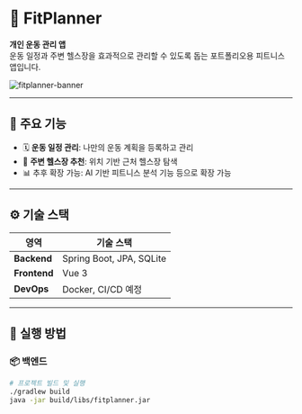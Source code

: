 # 💪 FitPlanner

**개인 운동 관리 앱**  
운동 일정과 주변 헬스장을 효과적으로 관리할 수 있도록 돕는 포트폴리오용 피트니스 앱입니다.

![fitplanner-banner](./images/banner.png) <!-- (원하시면 여기에 대표 이미지 추가) -->

---

## 📌 주요 기능

- 🗓️ **운동 일정 관리**: 나만의 운동 계획을 등록하고 관리
- 📍 **주변 헬스장 추천**: 위치 기반 근처 헬스장 탐색
- 📊 추후 확장 가능: AI 기반 피트니스 분석 기능 등으로 확장 가능

---

## ⚙️ 기술 스택

| 영역       | 기술 스택                             |
|------------|----------------------------------------|
| **Backend** | Spring Boot, JPA, SQLite              |
| **Frontend** | Vue 3                                 |
| **DevOps**  | Docker, CI/CD 예정                    |

---

## 🚀 실행 방법

### 📦 백엔드

```bash
# 프로젝트 빌드 및 실행
./gradlew build
java -jar build/libs/fitplanner.jar
